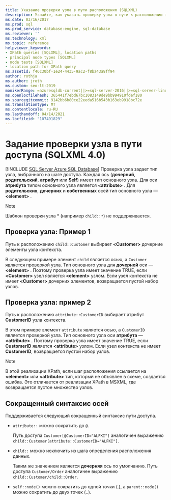 ```yaml
---
title: Указание проверки узла в пути расположения (SQLXML)
description: Узнайте, как указать проверку узла в пути к расположению запроса XPath для SQLXML 4,0.
ms.date: 03/16/2017
ms.prod: sql
ms.prod_service: database-engine, sql-database
ms.reviewer: ''
ms.technology: xml
ms.topic: reference
helpviewer_keywords:
- XPath queries [SQLXML], location paths
- principal node types [SQLXML]
- node tests [SQLXML]
- location path for XPath query
ms.assetid: f46c30bf-1e24-4435-9ac2-f8ba43a8ff94
author: rothja
ms.author: jroth
ms.custom: seo-lt-2019
monikerRange: =azuresqldb-current||>=sql-server-2016||>=sql-server-linux-2017||=azuresqldb-mi-current
ms.openlocfilehash: 365441f7ebd67bc1083149de9bb994910fdef180
ms.sourcegitcommit: 9142bb6b80ce22eeda516b543b163eb9918bc72e
ms.translationtype: MT
ms.contentlocale: ru-RU
ms.lasthandoff: 04/14/2021
ms.locfileid: "107491829"
---
```

# <a name="specifying-a-node-test-in-the-location-path-sqlxml-40"></a>Задание проверки узла в пути доступа (SQLXML 4.0)
[!INCLUDE [SQL Server Azure SQL Database](../../../includes/applies-to-version/sql-asdb.md)]
  Проверка узла задает тип узла, выбранного на шаге доступа. Каждая ось (**дочерний**, **родительский**, **атрибут** или **Self**) имеет тип основного узла. Для оси **атрибута** типом основного узла является **\<attribute>** . Для **родительских**, **дочерних** и **собственных** осей тип основного узла — **\<element>** .  
  
> [!NOTE]  
>  Шаблон проверки узла * (например `child::*`) не поддерживается.  
  
## <a name="node-test-example-1"></a>Проверка узла: Пример 1  
 Путь к расположению `child::Customer` выбирает **\<Customer>** дочерние элементы узла контекста.  
  
 В следующем примере элемент `child` является осью, а `Customer` является проверкой узла. Тип основного узла для **дочерней** оси — **\<element>** . Поэтому проверка узла имеет значение TRUE, если **\<Customer>** узел является **\<element>** узлом. Если узел контекста не имеет **\<Customer>** дочерних элементов, возвращается пустой набор узлов.  
  
## <a name="node-test-example-2"></a>Проверка узла: пример 2  
 Путь к расположению `attribute::CustomerID` выбирает атрибут **CustomerID** узла контекста.  
  
 В этом примере элемент `attribute` является осью, а `CustomerID` является проверкой узла. Тип основного узла оси **атрибута** — **\<attribute>** . Поэтому проверка узла имеет значение TRUE, если **CustomerID** является **\<attribute>** узлом. Если узел контекста не имеет **CustomerID**, возвращается пустой набор узлов.  
  
> [!NOTE]  
>  В этой реализации XPath, если шаг расположения ссылается на **\<element>** или **\<attribute>** тип, который не объявлен в схеме, создается ошибка. Это отличается от реализации XPath в MSXML, где возвращается пустое множество узлов.  
  
## <a name="abbreviated-syntax-for-the-axes"></a>Сокращенный синтаксис осей  
 Поддерживается следующий сокращенный синтаксис пути доступа.  
  
-   `attribute::` можно сократить до `@`.  
  
     Путь доступа `Customer[@CustomerID="ALFKI"]` аналогичен выражению `child::Customer[attribute::CustomerID="ALFKI"]`.  
  
-   `child::` можно исключить из шага определения расположения данных.  
  
     Таким же значением является **дочерняя** ось по умолчанию. Путь доступа `Customer/Order` аналогичен выражению `child::Customer/child::Order`.  
  
-   `self::node()` можно сократить до одной точки (.), а `parent::node()` можно сократить до двух точек (..).  
  
  

